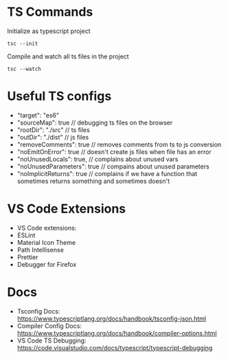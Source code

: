 # TS Commands

Initialize as typescript project

```tsc --init```

Compile and watch all ts files in the project

```tsc --watch```

# Useful TS configs

- "target": "es6"
- "sourceMap": true // debugging ts files on the browser
- "rootDir": "./src" // ts files
- "outDir": "./dist" // js files
- "removeComments": true // removes comments from ts to js conversion  
- "noEmitOnError": true // doesn't create js files when file has an error
- "noUnusedLocals": true, // complains about unused vars
- "noUnusedParameters": true // compains about unused parameters
- "noImplicitReturns": true // complains if we have a function that sometimes returns something and sometimes doesn't

# VS Code Extensions
- VS Code extensions:
- ESLint
- Material Icon Theme
- Path Intellisense
- Prettier
- Debugger for Firefox

# Docs
- Tsconfig Docs: https://www.typescriptlang.org/docs/handbook/tsconfig-json.html
- Compiler Config Docs: https://www.typescriptlang.org/docs/handbook/compiler-options.html
- VS Code TS Debugging: https://code.visualstudio.com/docs/typescript/typescript-debugging
